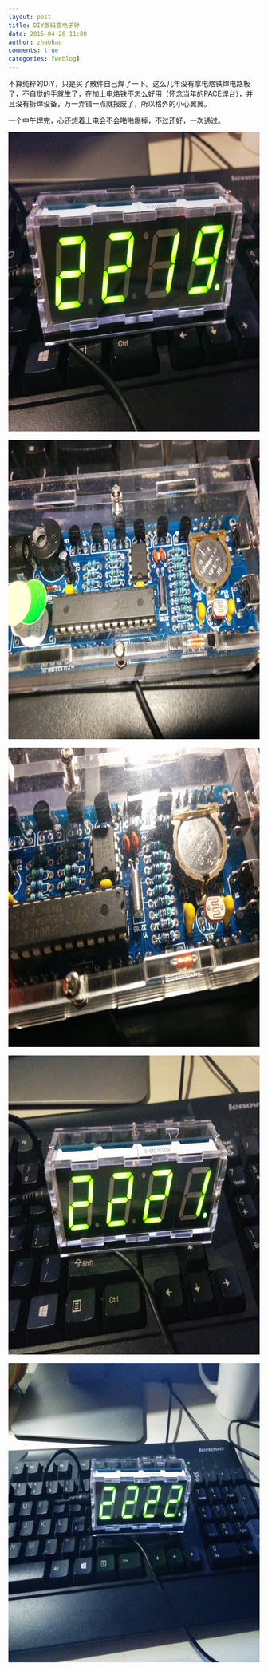 ```yaml
---
layout: post
title: DIY数码管电子钟
date: 2015-04-26 11:00
author: zhaohao
comments: true
categories: [weblog]
---
```

不算纯粹的DIY，只是买了散件自己焊了一下。这么几年没有拿电烙铁焊电路板了，不自觉的手就生了，在加上电烙铁不怎么好用（怀念当年的PACE焊台），并且没有拆焊设备，万一弄错一点就报废了，所以格外的小心翼翼。

一个中午焊完，心还想着上电会不会啪啪爆掉，不过还好，一次通过。

<a href="/Media/IMG_20150423_221915.jpg"><img src="/Media/IMG_20150423_221915.jpg" alt="IMG_20150423_221915" width="800" height="600" class="alignnone size-full wp-image-237" /></a>

<a href="/Media/IMG_20150423_222013.jpg"><img src="/Media/IMG_20150423_222013.jpg" alt="IMG_20150423_222013" width="800" height="600" class="alignnone size-full wp-image-238" /></a>

<a href="/Media/IMG_20150423_222024.jpg"><img src="/Media/IMG_20150423_222024.jpg" alt="IMG_20150423_222024" width="800" height="600" class="alignnone size-full wp-image-239" /></a>

<a href="/Media/IMG_20150423_222103.jpg"><img src="/Media/IMG_20150423_222103.jpg" alt="IMG_20150423_222103" width="800" height="600" class="alignnone size-full wp-image-240" /></a>

<a href="/Media/IMG_20150423_222140.jpg"><img src="/Media/IMG_20150423_222140.jpg" alt="IMG_20150423_222140" width="800" height="600" class="alignnone size-full wp-image-241" /></a>
